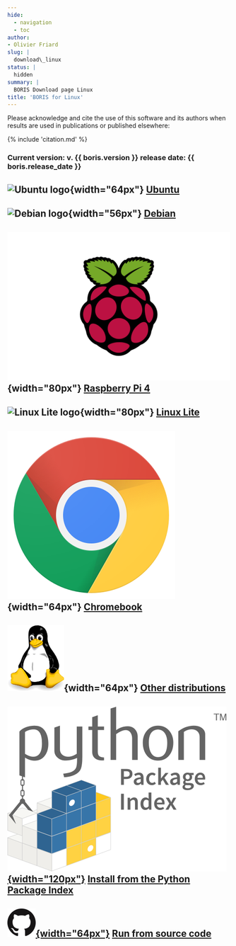 ```yaml
---
hide:
  - navigation
  - toc
author:
- Olivier Friard
slug: |
  download\_linux
status: |
  hidden
summary: |
  BORIS Download page Linux
title: 'BORIS for Linux'
---
```


Please acknowledge and cite the use of this software and its authors when results are used in publications or published elsewhere:

{% include 'citation.md' %}


### Current version: v. {{ boris.version }} release date: {{ boris.release_date }}

## ![Ubuntu logo](https://upload.wikimedia.org/wikipedia/commons/thumb/9/94/Ubuntu_logoib.svg/240px-Ubuntu_logoib.svg.png){width="64px"} [Ubuntu](ubuntu.md)

## ![Debian logo](https://upload.wikimedia.org/wikipedia/commons/thumb/6/66/Openlogo-debianV2.svg/194px-Openlogo-debianV2.svg.png){width="56px"} [Debian](debian.md)

## ![Raspberry Pi logo](images/raspberry_pi.svg){width="80px"} [Raspberry Pi 4](raspberry_pi_4.md)

## ![Linux Lite logo](https://www.linuxliteos.com/assets/img/home/lite-news.png){width="80px"} [Linux Lite](linux_lite.md)

## ![Chromebook logo](images/chrome_logo.svg){width="64px"} [Chromebook](chromebook.md)


## ![Tux Linux logo](images/tux_128px.png){width="64px"} [Other distributions](other_linux.md)




## [![GitHub logo](images/PyPI_logo.svg){width="120px"}](https://github.com/olivierfriard/BORIS) [Install from the Python Package Index](run_source_code.md)


## [![GitHub logo](images/github_logo_64px.png){width="64px"}](https://github.com/olivierfriard/BORIS) [Run from source code](run_source_code.md)
